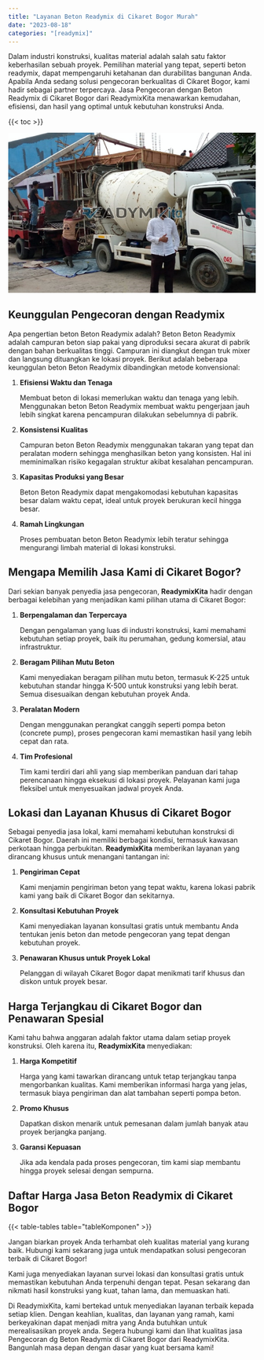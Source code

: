 ```yaml
---
title: "Layanan Beton Readymix di Cikaret Bogor Murah"
date: "2023-08-18"
categories: "[readymix]"
---
```


Dalam industri konstruksi, kualitas material adalah salah satu faktor keberhasilan sebuah proyek. Pemilihan material yang tepat, seperti beton readymix, dapat mempengaruhi ketahanan dan durabilitas bangunan Anda. Apabila Anda sedang solusi pengecoran berkualitas di Cikaret Bogor, kami hadir sebagai partner terpercaya. Jasa Pengecoran dengan Beton Readymix di Cikaret Bogor dari ReadymixKita menawarkan kemudahan, efisiensi, dan hasil yang optimal untuk kebutuhan konstruksi Anda.

{{< toc >}}

![Layanan Beton Readymix di Cikaret Bogor Murah](/images/readymix/cor-readymix-31.jpg)

## Keunggulan Pengecoran dengan Readymix

Apa pengertian beton Beton Readymix adalah? Beton Beton Readymix adalah campuran beton siap pakai yang diproduksi secara akurat di pabrik dengan bahan berkualitas tinggi. Campuran ini diangkut dengan truk mixer dan langsung dituangkan ke lokasi proyek. Berikut adalah beberapa keunggulan beton Beton Readymix dibandingkan metode konvensional:

1. **Efisiensi Waktu dan Tenaga**

   Membuat beton di lokasi memerlukan waktu dan tenaga yang lebih. Menggunakan beton Beton Readymix membuat waktu pengerjaan jauh lebih singkat karena pencampuran dilakukan sebelumnya di pabrik.

2. **Konsistensi Kualitas**

   Campuran beton Beton Readymix menggunakan takaran yang tepat dan peralatan modern sehingga menghasilkan beton yang konsisten. Hal ini meminimalkan risiko kegagalan struktur akibat kesalahan pencampuran.

3. **Kapasitas Produksi yang Besar**

   Beton Beton Readymix dapat mengakomodasi kebutuhan kapasitas besar dalam waktu cepat, ideal untuk proyek berukuran kecil hingga besar.

4. **Ramah Lingkungan**

   Proses pembuatan beton Beton Readymix lebih teratur sehingga mengurangi limbah material di lokasi konstruksi.

## Mengapa Memilih Jasa Kami di Cikaret Bogor?

Dari sekian banyak penyedia jasa pengecoran, **ReadymixKita** hadir dengan berbagai kelebihan yang menjadikan kami pilihan utama di Cikaret Bogor:

1. **Berpengalaman dan Terpercaya**

   Dengan pengalaman yang luas di industri konstruksi, kami memahami kebutuhan setiap proyek, baik itu perumahan, gedung komersial, atau infrastruktur.

2. **Beragam Pilihan Mutu Beton**

   Kami menyediakan beragam pilihan mutu beton, termasuk K-225 untuk kebutuhan standar hingga K-500 untuk konstruksi yang lebih berat. Semua disesuaikan dengan kebutuhan proyek Anda.

3. **Peralatan Modern**

   Dengan menggunakan perangkat canggih seperti pompa beton (concrete pump), proses pengecoran kami memastikan hasil yang lebih cepat dan rata.

4. **Tim Profesional**

   Tim kami terdiri dari ahli yang siap memberikan panduan dari tahap perencanaan hingga eksekusi di lokasi proyek. Pelayanan kami juga fleksibel untuk menyesuaikan jadwal proyek Anda.

## Lokasi dan Layanan Khusus di Cikaret Bogor

Sebagai penyedia jasa lokal, kami memahami kebutuhan konstruksi di Cikaret Bogor. Daerah ini memiliki berbagai kondisi, termasuk kawasan perkotaan hingga perbukitan. **ReadymixKita** memberikan layanan yang dirancang khusus untuk menangani tantangan ini:

1. **Pengiriman Cepat**

   Kami menjamin pengiriman beton yang tepat waktu, karena lokasi pabrik kami yang baik di Cikaret Bogor dan sekitarnya.

2. **Konsultasi Kebutuhan Proyek**

   Kami menyediakan layanan konsultasi gratis untuk membantu Anda tentukan jenis beton dan metode pengecoran yang tepat dengan kebutuhan proyek.

3. **Penawaran Khusus untuk Proyek Lokal**

   Pelanggan di wilayah Cikaret Bogor dapat menikmati tarif khusus dan diskon untuk proyek besar.

## Harga Terjangkau di Cikaret Bogor dan Penawaran Spesial

Kami tahu bahwa anggaran adalah faktor utama dalam setiap proyek konstruksi. Oleh karena itu, **ReadymixKita** menyediakan:

1. **Harga Kompetitif**

   Harga yang kami tawarkan dirancang untuk tetap terjangkau tanpa mengorbankan kualitas. Kami memberikan informasi harga yang jelas, termasuk biaya pengiriman dan alat tambahan seperti pompa beton.

2. **Promo Khusus**

   Dapatkan diskon menarik untuk pemesanan dalam jumlah banyak atau proyek berjangka panjang.

3. **Garansi Kepuasan**

   Jika ada kendala pada proses pengecoran, tim kami siap membantu hingga proyek selesai dengan sempurna.

## Daftar Harga Jasa Beton Readymix di Cikaret Bogor

{{< table-tables table="tableKomponen" >}}

Jangan biarkan proyek Anda terhambat oleh kualitas material yang kurang baik. Hubungi kami sekarang juga untuk mendapatkan solusi pengecoran terbaik di Cikaret Bogor!

Kami juga menyediakan layanan survei lokasi dan konsultasi gratis untuk memastikan kebutuhan Anda terpenuhi dengan tepat. Pesan sekarang dan nikmati hasil konstruksi yang kuat, tahan lama, dan memuaskan hati.

Di ReadymixKita, kami bertekad untuk menyediakan layanan terbaik kepada setiap klien. Dengan keahlian, kualitas, dan layanan yang ramah, kami berkeyakinan dapat menjadi mitra yang Anda butuhkan untuk merealisasikan proyek anda. Segera hubungi kami dan lihat kualitas jasa Pengecoran dg Beton Readymix di Cikaret Bogor dari ReadymixKita. Bangunlah masa depan dengan dasar yang kuat bersama kami!